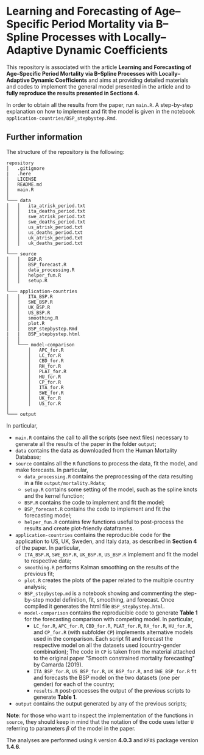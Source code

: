 # Learning and Forecasting of Age–Specific Period Mortality via B–Spline Processes with Locally–Adaptive Dynamic Coefficients

This repository is associated with the article **Learning and Forecasting of Age–Specific Period Mortality via B–Spline Processes with Locally–Adaptive Dynamic Coefficients** and aims at providing detailed materials and codes to implement the general model presented in the article and to **fully reproduce the results presented in Sections 4**.

In order to obtain all the results from the paper, run `main.R`.
A step-by-step explanation on how to implement and fit the model is given in the notebook `application-countries/BSP_stepbystep.Rmd`.


## Further information

The structure of the repository is the following:
```
repository
│   .gitignore
|   .here 
│   LICENSE
│   README.md
│   main.R   
│  
└─── data
│   │   ita_atrisk_period.txt
│   │   ita_deaths_period.txt
│   │   swe_atrisk_period.txt
│   │   swe_deaths_period.txt
│   │   us_atrisk_period.txt
│   │   us_deaths_period.txt
│   │   uk_atrisk_period.txt
│   │   uk_deaths_period.txt
│   
└─── source
│   │   BSP.R
│   │   BSP_forecast.R
│   │   data_processing.R
│   │   helper_fun.R
│   │   setup.R
│   
└─── application-countries
│   │   ITA_BSP.R
│   │   SWE_BSP.R
│   │   UK_BSP.R
│   │   US_BSP.R
│   │   smoothing.R
│   │   plot.R
│   │   BSP_stepbystep.Rmd
|   |   BSP_stepbystep.html
│   │
│   └─── model-comparison
│       │   APC_for.R
│       │   LC_for.R
│       │   CBD_for.R
│       │   RH_for.R
│       │   PLAT_for.R
│       │   HU_for.R
│       │   CP_for.R
│       │   ITA_for.R
│       │   SWE_for.R
│       │   UK_for.R
│       │   US_for.R
│       
└─── output
```
In particular,

- `main.R` contains the call to all the scripts (see next files) necessary to generate all the results of the paper in the folder `output`;
- `data` contains the data as downloaded from the Human Mortality Database;
- `source` contains all the `R` functions to process the data, fit the model, and make forecasts.
In particular,
  - `data_processing.R` contains the preprocessing of the data resulting in a file `output/mortality.Rdata`;
  - `setup.R` contains some setting of the model, such as the spline knots and the kernel function;
  - `BSP.R` contains the code to implement and fit the model;
  - `BSP_forecast.R` contains the code to implement and fit the forecasting model;
  - `helper_fun.R` contains few functions useful to post-process the results and create plot-friendly dataframes.
- `application-countries` contains the reproducible code for the application to US, UK, Sweden, and Italy data, as described in **Section 4** of the paper. In particular,
  - `ITA_BSP.R`, `SWE_BSP.R`, `UK_BSP.R`, `US_BSP.R` implement and fit the model to respective data;
  - `smoothing.R` performs Kalman smoothing on the results of the previous fit;
  - `plot.R` creates the plots of the paper related to the multiple country analysis;
  - `BSP_stepbystep.md` is a notebook showing and commenting the step-by-step model definition, fit, smoothing, and forecast. Once compiled it generates the html file `BSP_stepbystep.html`.
  - `model-comparison` contains the reproducible code to generate **Table 1** for the forecasting comparison with competing model. In particular,
    - `LC_for.R`, `APC_for.R`, `CBD_for.R`, `PLAT_for.R`, `RH_for.R`, `HU_for.R`, and `CP_for.R` (with subfolder `CP`) implements alternative models used in the comparison. Each script fit and forecast the respective model on all the datasets used (country-gender combination); The code in `CP` is taken from the material attached to the original paper "Smooth constrained mortality forecasting" by Camarda (2019).
    - `ITA_BSP_for.R`, `US_BSP_for.R`, `UK_BSP_for.R`, and `SWE_BSP_for.R` fit and forecasts the BSP model on the two datasets (one per gender) for each of the country;
    - `results.R` post-processes the output of the previous scripts to generate **Table 1**.
- `output` contains the output generated by any of the previous scripts;

**Note**: for those who want to inspect the implementation of the functions in `source`, they should keep in mind that the notation of the code uses letter `U` referring to parameters $\beta$ of the model in the paper.

The analyses are performed using `R` version **4.0.3** and `KFAS` package version **1.4.6**.


  
